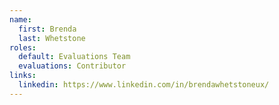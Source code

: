 ```yaml
---
name:
  first: Brenda
  last: Whetstone
roles:
  default: Evaluations Team
  evaluations: Contributor
links:
  linkedin: https://www.linkedin.com/in/brendawhetstoneux/
---
```

